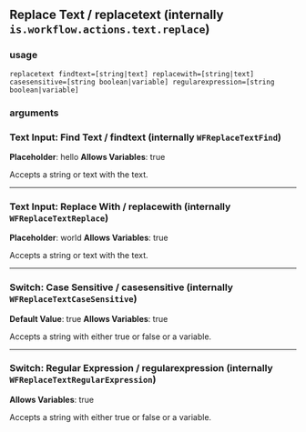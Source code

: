 
## Replace Text / replacetext (internally `is.workflow.actions.text.replace`)


### usage
`replacetext findtext=[string|text] replacewith=[string|text] casesensitive=[string boolean|variable] regularexpression=[string boolean|variable]`

### arguments
### Text Input: Find Text / findtext (internally `WFReplaceTextFind`)
**Placeholder**: hello
**Allows Variables**: true


Accepts a string 
or text
with the text.

---

### Text Input: Replace With / replacewith (internally `WFReplaceTextReplace`)
**Placeholder**: world
**Allows Variables**: true


Accepts a string 
or text
with the text.

---

### Switch: Case Sensitive / casesensitive (internally `WFReplaceTextCaseSensitive`)
**Default Value**: true
**Allows Variables**: true


Accepts a string with either true or false
or a variable.

---

### Switch: Regular Expression / regularexpression (internally `WFReplaceTextRegularExpression`)
**Allows Variables**: true


Accepts a string with either true or false
or a variable.
